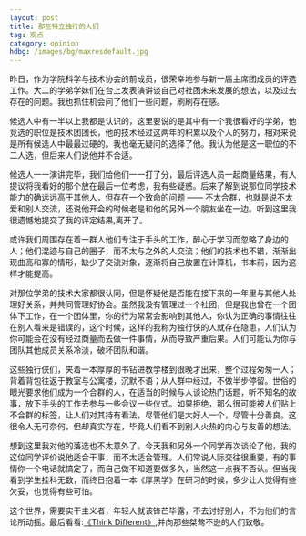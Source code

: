 ```yaml
---
layout: post
title: 那些特立独行的人们
tag: 观点
category: opinion
hdbg: /images/bg/maxresdefault.jpg
---
```



昨日，作为学院科学与技术协会的前成员，很荣幸地参与新一届主席团成员的评选工作。大二的学弟学妹们在台上发表演讲谈自己对社团未来发展的想法，以及过去存在的问题。我也抓住机会问了他们一些问题，刷刷存在感。

候选人中有一半以上我都是认识的，这里要说的是其中有一个我很看好的学弟，他竞选的职位是技术团团长，他的技术经过这两年的积累以及个人的努力，相对来说是所有候选人中最最过硬的。我也毫无疑问的选择了他。我认为他是这一职位的不二人选，但后来人们说他并不合适。

候选人一一演讲完毕，我们给他们一一打了分，最后评选人员一起商量结果，有人提议将我看好的那个放在最后一位考虑，我有些疑惑。后来了解到说那位同学技术能力的确远远高于其他人，但存在一个致命的问题 —— 不太合群，也就是说不太爱和别人交流，还说他开会的时候老是和他的另外一个朋友坐在一边。听到这里我很遗憾地提交了我的评定结果,离开了。

<!--more-->

或许我们周围存在着一群人他们专注于手头的工作，醉心于学习而忽略了身边的人；他们混迹与自己的圈子，而不太与之外的人交流；他们的技术也不错，渐渐出现曲高和寡的情形，缺少了交流对象，逐渐将自己放置在计算机，书本前，因为这样才能提高。

对那位学弟的技术大家都很认同，但是怀疑他是否能在接下来的一年里与其他人处理好关系，并共同管理好协会。虽然我没有管理过一个社团，但是我也曾在一个团体下工作，在一个团体里，你的行为常常会影响到其他人，你认为正确的事情往往在别人看来是错误的，这个时候，这样的我称为独行侠的人就存在隐患，人们认为你可能会在没有经过商量而去做一件事情，从而导致严重后果。人们可能认为你与团队其他成员关系冷淡，破坏团队和谐。

这些独行侠们，夹着一本厚厚的书钻进教学楼到很晚才出来，整个过程匆匆一人；背着背包往返于教室与公寓楼，沉默不语；从人群中经过，不做半步停留。世俗的眼光要求他们成为一个合群的人，在适当的时候与人谈论热门话题，听不知名的故事，放下手头的工作去参与一些会议一些仪式。如果拒绝，那么很可能被人们贴上不合群的标签，让人们对其持有看法，尽管他们是大好人一个，尽管十分善良。这很令人无可奈何，但却真实存在，毕竟人们看不到别人火热的内心与友善的想法。

想到这里我对他的落选也不太意外了。今天我和另外一个同学再次谈论了他，我的这位同学评价说他适合干事，而不太适合管理。人们常说人际交往很重要，有的事情你一个电话就搞定了，而自己做不知道要做多久，当然这一点我不否认。但当我看到学生挂科无数，而终日抱着一本《厚黑学》在研习的时候，多少让人觉得有些欠妥，也觉得有些可怕。

这个世界，需要实干主义者，年轻人就该锋芒毕露，不去讨好别人，不为他们的言论所动摇。最后看看:[《Think Different》](http://v.qq.com/boke/page/o/0/i/o0136g1etri.html),并向那些桀骜不逊的人们致敬。

